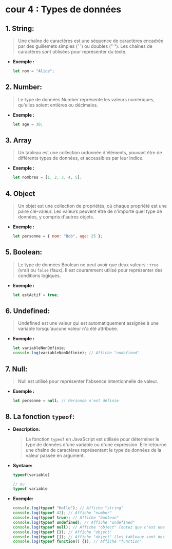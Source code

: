 # cour 4 : **Types de données**


## 1. **String:**

>Une chaîne de caractères est une séquence de caractères encadrée par des guillemets simples (' ') ou doubles (" "). Les chaînes de caractères sont utilisées pour représenter du texte.

- **Exemple :**

    ```javascript
    let nom = "Alice";
    ```

## 2. **Number:**

>Le type de données Number représente les valeurs numériques, qu'elles soient entières ou décimales.

- **Exemple :**

    ```javascript
    let age = 30;
    ```

## 3. **Array**

>Un tableau est une collection ordonnée d'éléments, pouvant être de différents types de données, et accessibles par leur indice.

- **Exemple :**

    ```javascript
    let nombres = [1, 2, 3, 4, 5];
    ```

## 4. **Object**

>Un objet est une collection de propriétés, où chaque propriété est une paire clé-valeur. Les valeurs peuvent être de n'importe quel type de données, y compris d'autres objets.

- **Exemple :**

    ```javascript
    let personne = { nom: "Bob", age: 25 };
    ```

## 5. **Boolean:**

>Le type de données Boolean ne peut avoir que deux valeurs : `true` (vrai) ou `false` (faux). Il est couramment utilisé pour représenter des conditions logiques.

- **Exemple :**

    ```javascript
    let estActif = true;
    ```

## 6. **Undefined:**

>Undefined est une valeur qui est automatiquement assignée à une variable lorsqu'aucune valeur n'a été attribuée.

- **Exemple :**

    ```javascript
    let variableNonDéfinie;
    console.log(variableNonDéfinie); // Affiche "undefined"
    ```

## 7. **Null:**

>Null est utilisé pour représenter l'absence intentionnelle de valeur.

- **Exemple :**

    ```javascript
    let personne = null; // Personne n'est définie
    ```


## 8. **La fonction `typeof`:**

- **Description:**

    >La fonction `typeof` en JavaScript est utilisée pour déterminer le type de données d'une variable ou d'une expression. Elle retourne une chaîne de caractères représentant le type de données de la valeur passée en argument.

- **Syntaxe:**

    ```javascript
    typeof(variable)

    // ou 
    typeof variable 
    
    ```

- **Exemple:**

    ```javascript
    console.log(typeof "Hello"); // Affiche "string"
    console.log(typeof 42); // Affiche "number"
    console.log(typeof true); // Affiche "boolean"
    console.log(typeof undefined); // Affiche "undefined"
    console.log(typeof null); // Affiche "object" (notez que c'est une anomalie dans JavaScript)
    console.log(typeof {}); // Affiche "object"
    console.log(typeof []); // Affiche "object" (les tableaux sont des objets en JavaScript)
    console.log(typeof function() {}); // Affiche "function"
    ```


